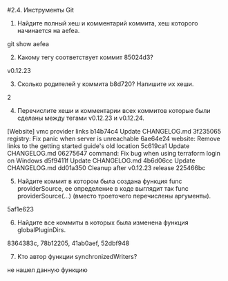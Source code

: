 #2.4. Инструменты Git

1. Найдите полный хеш и комментарий коммита, хеш которого начинается на aefea.

git show aefea


2. Какому тегу соответствует коммит 85024d3?
  
v0.12.23

3. Сколько родителей у коммита b8d720? Напишите их хеши.

2
  
4. Перечислите хеши и комментарии всех коммитов которые были сделаны между тегами v0.12.23 и v0.12.24.

[Website] vmc provider links b14b74c4
Update CHANGELOG.md 3f235065
registry: Fix panic when server is unreachable 6ae64e24
website: Remove links to the getting started guide's old location 5c619ca1
Update CHANGELOG.md 06275647
command: Fix bug when using terraform login on Windows d5f9411f
Update CHANGELOG.md 4b6d06cc
Update CHANGELOG.md dd01a350
Cleanup after v0.12.23 release 225466bc
  
5. Найдите коммит в котором была создана функция func providerSource, ее определение в коде выглядит так func providerSource(...) (вместо троеточего перечислены аргументы).

5af1e623
  
6. Найдите все коммиты в которых была изменена функция globalPluginDirs.

8364383c, 78b12205, 41ab0aef, 52dbf948
  
7. Кто автор функции synchronizedWriters?

не нашел данную функцию
